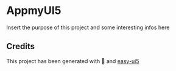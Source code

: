 # AppmyUI5

Insert the purpose of this project and some interesting infos here

## Credits

This project has been generated with 💙 and [easy-ui5](https://github.com/SAP)
